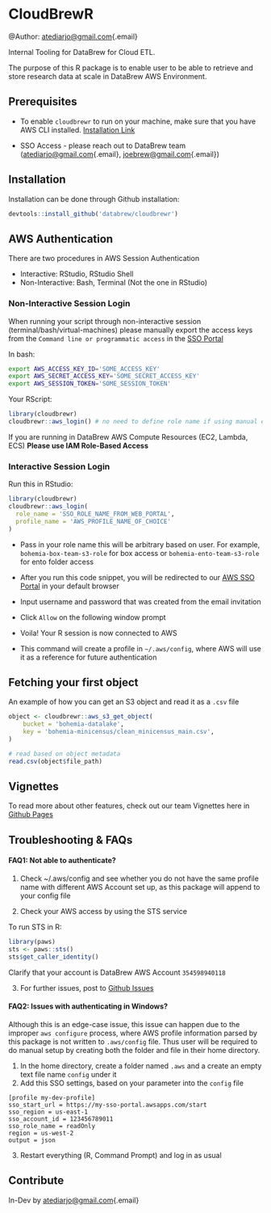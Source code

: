 # CloudBrewR

@Author: [atediarjo\@gmail.com](mailto:atediarjo@gmail.com){.email}

Internal Tooling for DataBrew for Cloud ETL.

The purpose of this R package is to enable user to be able to retrieve and store research data at scale in DataBrew AWS Environment.

## Prerequisites

-   To enable `cloudbrewr` to run on your machine, make sure that you have AWS CLI installed. [Installation Link](https://docs.aws.amazon.com/cli/latest/userguide/getting-started-install.html)

-   SSO Access - please reach out to DataBrew team ([atediarjo\@gmail.com](mailto:atediarjo@gmail.com){.email}, [joebrew\@gmail.com](mailto:joebrew@gmail.com){.email})

## Installation

Installation can be done through Github installation:

``` r
devtools::install_github('databrew/cloudbrewr')
```

## AWS Authentication

There are two procedures in AWS Session Authentication

- Interactive: RStudio, RStudio Shell
- Non-Interactive: Bash, Terminal (Not the one in RStudio)

### Non-Interactive Session Login
When running your script through non-interactive session (terminal/bash/virtual-machines) please manually export the access keys from the `Command line or programmatic access` in the [SSO Portal](https://databrewllc.awsapps.com/start/#/)

In bash:
```bash
export AWS_ACCESS_KEY_ID='SOME_ACCESS_KEY'
export AWS_SECRET_ACCESS_KEY='SOME_SECRET_ACCESS_KEY'
export AWS_SESSION_TOKEN='SOME_SESSION_TOKEN'
```

Your RScript:
```r
library(cloudbrewr)
cloudbrewr::aws_login() # no need to define role name if using manual export
```

If you are running in DataBrew AWS Compute Resources (EC2, Lambda, ECS) **Please use IAM Role-Based Access**

### Interactive Session Login

Run this in RStudio:
``` r
library(cloudbrewr)
cloudbrewr::aws_login(
  role_name = 'SSO_ROLE_NAME_FROM_WEB_PORTAL',
  profile_name = 'AWS_PROFILE_NAME_OF_CHOICE'
)
```
-   Pass in your role name this will be arbitrary based on user. For example, `bohemia-box-team-s3-role` for box access or `bohemia-ento-team-s3-role` for ento folder access

-   After you run this code snippet, you will be redirected to our [AWS SSO Portal](https://databrewllc.awsapps.com/start/#/) in your default browser

-   Input username and password that was created from the email invitation

-   Click `Allow` on the following window prompt

-   Voila! Your R session is now connected to AWS

-   This command will create a profile in `~/.aws/config`, where AWS will use it as a reference for future authentication

## Fetching your first object

An example of how you can get an S3 object and read it as a `.csv` file

``` r
object <- cloudbrewr::aws_s3_get_object(
    bucket = 'bohemia-datalake',
    key = 'bohemia-minicensus/clean_minicensus_main.csv',
)

# read based on object metadata
read.csv(object$file_path)
```

## Vignettes

To read more about other features, check out our team Vignettes here in [Github Pages](http://www.databrew.cc/cloudbrewr/)

## Troubleshooting & FAQs

#### FAQ1: Not able to authenticate?

1.  Check \~/.aws/config and see whether you do not have the same profile name with different AWS Account set up, as this package will append to your config file

2.  Check your AWS access by using the STS service

To run STS in R:

``` r
library(paws)
sts <- paws::sts()
sts$get_caller_identity()
```

Clarify that your account is DataBrew AWS Account `354598940118`

3. For further issues, post to [Github Issues](https://github.com/databrew/cloudbrewr/issues)


#### FAQ2: Issues with authenticating in Windows?

Although this is an edge-case issue, this issue can happen due to the improper `aws configure` process, where AWS profile information parsed by this package is not written to `.aws/config` file. Thus user will be required to do manual setup by creating both the folder and file in their home directory.

1. In the home directory, create a folder named `.aws` and a create an empty text file name `config` under it
2. Add this SSO settings, based on your parameter into the `config` file
```
[profile my-dev-profile]
sso_start_url = https://my-sso-portal.awsapps.com/start
sso_region = us-east-1
sso_account_id = 123456789011
sso_role_name = readOnly
region = us-west-2
output = json
```
3. Restart everything (R, Command Prompt) and log in as usual


## Contribute

In-Dev by [atediarjo\@gmail.com](mailto:atediarjo@gmail.com){.email}
